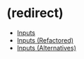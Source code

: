 # (redirect)

- [Inputs](/00-inputs)
- [Inputs (Refactored)](01-inputs-refactored)
- [Inputs (Alternatives)](02-inputs-alternatives)